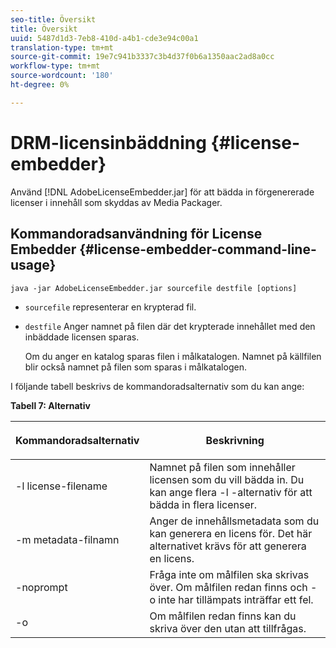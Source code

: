 ```yaml
---
seo-title: Översikt
title: Översikt
uuid: 5487d1d3-7eb8-410d-a4b1-cde3e94c00a1
translation-type: tm+mt
source-git-commit: 19e7c941b3337c3b4d37f0b6a1350aac2ad8a0cc
workflow-type: tm+mt
source-wordcount: '180'
ht-degree: 0%

---
```



# DRM-licensinbäddning {#license-embedder}

Använd [!DNL AdobeLicenseEmbedder.jar] för att bädda in förgenererade licenser i innehåll som skyddas av Media Packager.

## Kommandoradsanvändning för License Embedder {#license-embedder-command-line-usage}

```
java -jar AdobeLicenseEmbedder.jar sourcefile destfile [options]
```

* `sourcefile` representerar en krypterad fil.
* `destfile` Anger namnet på filen där det krypterade innehållet med den inbäddade licensen sparas.

   Om du anger en katalog sparas filen i målkatalogen. Namnet på källfilen blir också namnet på filen som sparas i målkatalogen.

I följande tabell beskrivs de kommandoradsalternativ som du kan ange:

**Tabell 7: Alternativ**

<table frame="all" colsep="1" rowsep="1" class="+ topic/table adobe-d/table " id="table_hnl_2sy_n4">  
 <thead class="- topic/thead "> 
  <tr rowsep="1" class="- topic/row "> 
   <th colname="1" class="- topic/entry entry"> <p class="- topic/p ">Kommandoradsalternativ </p> </th> 
   <th colname="2" class="- topic/entry entry"> <p class="- topic/p ">Beskrivning </p> </th> 
  </tr> 
 </thead>
 <tbody class="- topic/tbody "> 
  <tr rowsep="1" class="- topic/row "> 
   <td colname="1" class="- topic/entry "> <span class="+ topic/ph pr-d/codeph codeph"> -l license-filename  </span> </td> 
   <td colname="2" class="- topic/entry "> Namnet på filen som innehåller licensen som du vill bädda in. Du kan ange flera <span class="codeph"> -l </span>-alternativ för att bädda in flera licenser. </td> 
  </tr> 
  <tr rowsep="1" class="- topic/row "> 
   <td colname="1" class="- topic/entry "> <span class="+ topic/ph pr-d/codeph codeph"> -m metadata-filnamn  </span> </td> 
   <td colname="2" class="- topic/entry "> Anger de innehållsmetadata som du kan generera en licens för. Det här alternativet krävs för att generera en licens. </td> 
  </tr> 
  <tr rowsep="1" class="- topic/row "> 
   <td colname="1" class="- topic/entry "> <span class="codeph"> -noprompt  </span> </td> 
   <td colname="2" class="- topic/entry "> Fråga inte om målfilen ska skrivas över. Om målfilen redan finns och <span class="codeph"> -o </span> inte har tillämpats inträffar ett fel. </td> 
  </tr> 
  <tr rowsep="0" class="- topic/row "> 
   <td colname="1" class="- topic/entry "> <span class="codeph"> -o  </span> </td> 
   <td colname="2" class="- topic/entry "> Om målfilen redan finns kan du skriva över den utan att tillfrågas. </td> 
  </tr> 
 </tbody> 
</table>
